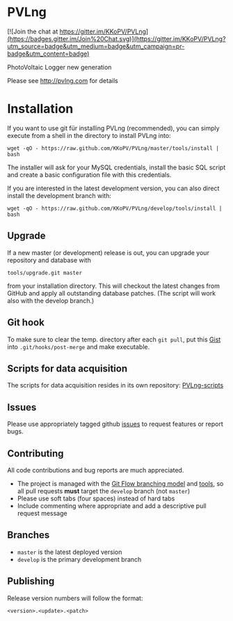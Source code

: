 # PVLng

[![Join the chat at https://gitter.im/KKoPV/PVLng](https://badges.gitter.im/Join%20Chat.svg)](https://gitter.im/KKoPV/PVLng?utm_source=badge&utm_medium=badge&utm_campaign=pr-badge&utm_content=badge)

PhotoVoltaic Logger new generation

Please see http://pvlng.com for details

# Installation

If you want to use git für installing PVLng (recommended), you can simply execute from a shell
in the directory to install PVLng into:

```
wget -qO - https://raw.github.com/KKoPV/PVLng/master/tools/install | bash
```

The installer will ask for your MySQL credentials, install the basic SQL script and create
a basic configuration file with this credentials.

If you are interested in the latest development version, you can also direct install the development
branch with:

```
wget -qO - https://raw.github.com/KKoPV/PVLng/develop/tools/install | bash
```

## Upgrade

If a new master (or development) release is out, you can upgrade your repository and database with

```
tools/upgrade.git master
```

from your installation directory. This will checkout the latest changes from GitHub and
apply all outstanding database patches. (The script will work also with the develop branch.)

## Git hook

To make sure to clear the temp. directory after each `git pull`, put this
[Gist](https://gist.github.com/K-Ko/e7c01e0c7490ee4352fb) into `.git/hooks/post-merge` and make executable.

## Scripts for data acquisition

The scripts for data acquisition resides in its own repository: [PVLng-scripts](https://github.com/KKoPV/PVLng-scripts)

## Issues

Please use appropriately tagged github [issues](https://github.com/KKoPV/PVLng/issues) to request features or report bugs.

## Contributing

All code contributions and bug reports are much appreciated.

 - The project is managed with the [Git Flow branching model](http://nvie.com/posts/a-successful-git-branching-model/) and [tools](https://github.com/nvie/gitflow), so all pull requests **must** target the `develop` branch (not `master`)
 - Please use soft tabs (four spaces) instead of hard tabs
 - Include commenting where appropriate and add a descriptive pull request message

## Branches

- `master` is the latest deployed version
- `develop` is the primary development branch

## Publishing

Release version numbers will follow the format:

`<version>.<update>.<patch>`
